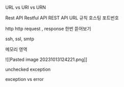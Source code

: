 
URL vs URI vs URN

Rest API
Restful API
REST API URL 규칙
호스팅
포트번호

http
http request , response 한번 뜯어보기

ssh, ssl, smtp

메모리 영역

![[Pasted image 20231013124221.png]]

unchecked exception

exception vs error